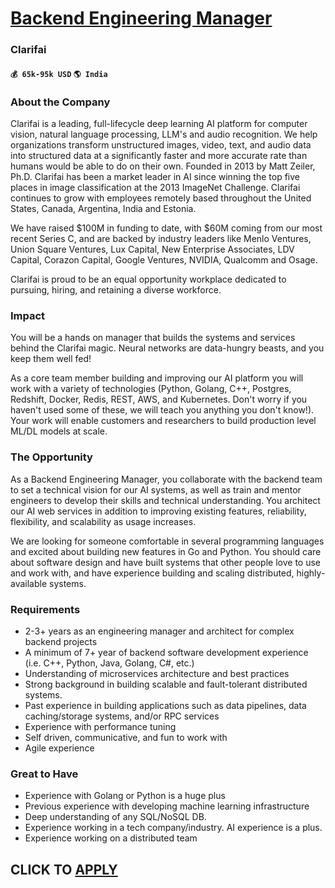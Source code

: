 # [Backend Engineering Manager](https://www.remotewlb.com/apply/backend-engineering-manager-44092)  
### Clarifai  
#### `💰 65k-95k USD` `🌎 India`  

### **About the Company**

Clarifai is a leading, full-lifecycle deep learning AI platform for computer vision, natural language processing, LLM's and audio recognition. We help organizations transform unstructured images, video, text, and audio data into structured data at a significantly faster and more accurate rate than humans would be able to do on their own. Founded in 2013 by Matt Zeiler, Ph.D. Clarifai has been a market leader in AI since winning the top five places in image classification at the 2013 ImageNet Challenge. Clarifai continues to grow with employees remotely based throughout the United States, Canada, Argentina, India and Estonia.

We have raised $100M in funding to date, with $60M coming from our most recent Series C, and are backed by industry leaders like Menlo Ventures, Union Square Ventures, Lux Capital, New Enterprise Associates, LDV Capital, Corazon Capital, Google Ventures, NVIDIA, Qualcomm and Osage.

Clarifai is proud to be an equal opportunity workplace dedicated to pursuing, hiring, and retaining a diverse workforce.

###  **Impact**

You will be a hands on manager that builds the systems and services behind the Clarifai magic. Neural networks are data-hungry beasts, and you keep them well fed!

As a core team member building and improving our AI platform you will work with a variety of technologies (Python, Golang, C++, Postgres, Redshift, Docker, Redis, REST, AWS, and Kubernetes. Don't worry if you haven't used some of these, we will teach you anything you don't know!). Your work will enable customers and researchers to build production level ML/DL models at scale.

###  **The Opportunity**

As a Backend Engineering Manager, you collaborate with the backend team to set a technical vision for our AI systems, as well as train and mentor engineers to develop their skills and technical understanding. You architect our AI web services in addition to improving existing features, reliability, flexibility, and scalability as usage increases.

We are looking for someone comfortable in several programming languages and excited about building new features in Go and Python. You should care about software design and have built systems that other people love to use and work with, and have experience building and scaling distributed, highly-available systems.

###  **Requirements**

  * 2-3+ years as an engineering manager and architect for complex backend projects
  * A minimum of 7+ year of backend software development experience (i.e. C++, Python, Java, Golang, C#, etc.)
  * Understanding of microservices architecture and best practices
  * Strong background in building scalable and fault-tolerant distributed systems. 
  * Past experience in building applications such as data pipelines, data caching/storage systems, and/or RPC services
  * Experience with performance tuning 
  * Self driven, communicative, and fun to work with
  * Agile experience

### **Great to Have**

  * Experience with Golang or Python is a huge plus
  * Previous experience with developing machine learning infrastructure
  * Deep understanding of any SQL/NoSQL DB. 
  * Experience working in a tech company/industry. AI experience is a plus.
  * Experience working on a distributed team

  
## CLICK TO [APPLY](https://www.remotewlb.com/apply/backend-engineering-manager-44092)


